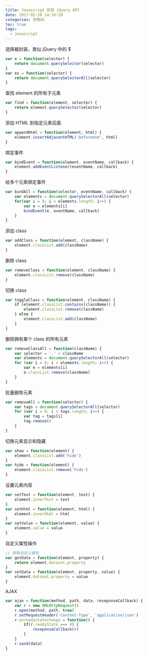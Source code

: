 ```yaml
---
title: Javascript 实现 jQuery API
date: 2017-02-20 14:10:29
categories: 杂物间
toc: true
tags:
  - Javascript
---
```


选择器封装，类似 jQuery 中的 $

```javascript
var e = function(selector) {
    return document.querySelector(selector)
}
var es = function(selector) {
    return document.querySelectorAll(selector)
}
```
查找 element 的所有子元素

```javascript
var find = function(element, selector) {
    return element.querySelector(selector)
}
```

添加 HTML 到指定元素后面

```javascript
var appendHtml = function(element, html) {
	element.insertAdjacentHTML('beforeend', html)
}
```

绑定事件

```javascript
var bindEvent = function(element, eventName, callback) {
    element.addEventListener(eventName, callback)
}
```
给多个元素绑定事件

```javascript
var bindAll = function(selector, eventName, callback) {
    var elements = document.querySelectorAll(selector)
    for(var i = 0; i < elements.length; i++) {
        var e = elements[i]
        bindEvent(e, eventName, callback)
    }
}
```

添加 class

```javascript
var addClass = function(element, className) {
    element.classList.add(className)
}
```
删除 class

```javascript
var removeClass = function(element, className) {
    element.classList.remove(className)
}
```
切换 class

```javascript
var toggleClass = function(element, className) {
    if (element.classList.contains(className)) {
        element.classList.remove(className)
    } else {
        element.classList.add(className)
    }
}
```

删除拥有某个 class 的所有元素

```javascript
var removeClassAll = function(className) {
    var selector = '.' + className
    var elements = document.querySelectorAll(selector)
    for (var i = 0; i < elements.length; i++) {
        var e = elements[i]
        e.classList.remove(className)
    }
}
```

批量删除元素

```javascript
var removeAll = function(selector) {
    var tags = document.querySelectorAll(selector)
    for (var i = 0; i < tags.length; i++) {
        var tag = tags[i]
        tag.remove()
    }
}
```

切换元素显示和隐藏
```javascript
var show = function(element) {
    element.classList.add('hide')
}
var hide = function(element) {
    element.classList.remove('hide')
}
```

设置元素内容
```javascript
var setText = function(element, text) {
    element.innerText = text
}
var setHtml = function(element, html) {
    element.innerHtml = html
}
var setValue = function(element, value) {
    element.value = value
}
```

自定义属性操作
```javascript
// 获取自定义属性
var getData = function(element, property) {
    return element.dataset.property
}
var setData = function(element, property, value) {
    element.dataset.property = value
}
```
AJAX
```javascript
var ajax = function(method, path, data, reseponseCallback) {
    var r = new XMLHttpRequest()
    r.open(method, path, true)
    r.setRequestHeader('Content-Type', 'application/json')
    r.onreadystatechange = function() {
        if(r.readyState === 4) {
            reseponseCallback(r)
        }
    }
    r.send(data)
}
```

